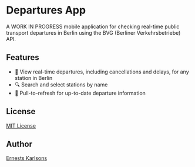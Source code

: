 # Departures App

A WORK IN PROGRESS mobile application for checking real-time public transport departures in Berlin using the BVG (Berliner Verkehrsbetriebe) API.

## Features

- 🚉 View real-time departures, including cancellations and delays, for any station in Berlin
- 🔍 Search and select stations by name
- 🔄 Pull-to-refresh for up-to-date departure information

## License

[MIT License](LICENSE)

## Author

[Ernests Karlsons](https://github.com/bez4pieci)